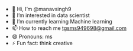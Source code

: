 - 👋 Hi, I’m @manavsingh9
- 👀 I’m interested in data scientist
- 🌱 I’m currently learning Machine learning
- 📫 How to reach me tgsms949698@gmail.com
- 😄 Pronouns: ms
- ⚡ Fun fact: think creative    

<!---
manavsingh9/manavsingh9 is a ✨ special ✨ repository because its `README.md` (this file) appears on your GitHub profile.
You can click the Preview link to take a look at your changes.
--->

